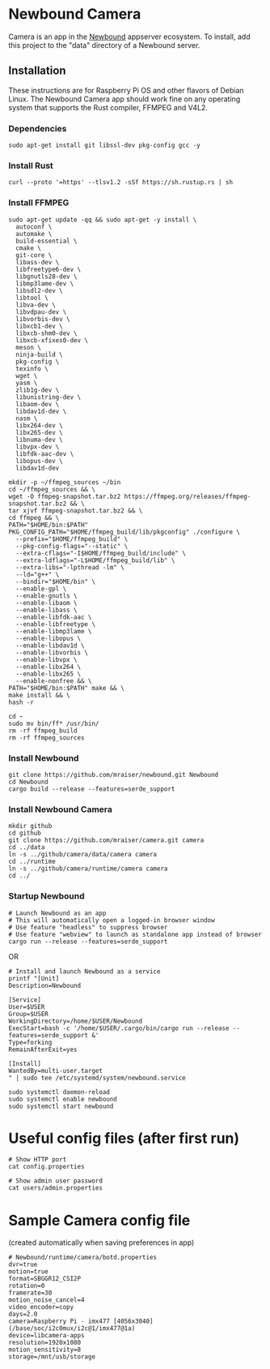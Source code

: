 # Newbound Camera

Camera is an app in the [Newbound](https://github.com/mraiser/newbound) appserver ecosystem. To install, add this project to the "data" directory of a Newbound server.

## Installation
These instructions are for Raspberry Pi OS and other flavors of Debian Linux. The Newbound Camera app should work fine on any operating system that supports the Rust compiler, FFMPEG and V4L2.

### Dependencies
    
    sudo apt-get install git libssl-dev pkg-config gcc -y

### Install Rust
    
    curl --proto '=https' --tlsv1.2 -sSf https://sh.rustup.rs | sh

### Install FFMPEG    

    sudo apt-get update -qq && sudo apt-get -y install \
      autoconf \
      automake \
      build-essential \
      cmake \
      git-core \
      libass-dev \
      libfreetype6-dev \
      libgnutls28-dev \
      libmp3lame-dev \
      libsdl2-dev \
      libtool \
      libva-dev \
      libvdpau-dev \
      libvorbis-dev \
      libxcb1-dev \
      libxcb-shm0-dev \
      libxcb-xfixes0-dev \
      meson \
      ninja-build \
      pkg-config \
      texinfo \
      wget \
      yasm \
      zlib1g-dev \
      libunistring-dev \
      libaom-dev \
      libdav1d-dev \
      nasm \
      libx264-dev \
      libx265-dev \
      libnuma-dev \
      libvpx-dev \
      libfdk-aac-dev \
      libopus-dev \
      libdav1d-dev 
      
    mkdir -p ~/ffmpeg_sources ~/bin
    cd ~/ffmpeg_sources && \
    wget -O ffmpeg-snapshot.tar.bz2 https://ffmpeg.org/releases/ffmpeg-snapshot.tar.bz2 && \
    tar xjvf ffmpeg-snapshot.tar.bz2 && \
    cd ffmpeg && \
    PATH="$HOME/bin:$PATH" PKG_CONFIG_PATH="$HOME/ffmpeg_build/lib/pkgconfig" ./configure \
      --prefix="$HOME/ffmpeg_build" \
      --pkg-config-flags="--static" \
      --extra-cflags="-I$HOME/ffmpeg_build/include" \
      --extra-ldflags="-L$HOME/ffmpeg_build/lib" \
      --extra-libs="-lpthread -lm" \
      --ld="g++" \
      --bindir="$HOME/bin" \
      --enable-gpl \
      --enable-gnutls \
      --enable-libaom \
      --enable-libass \
      --enable-libfdk-aac \
      --enable-libfreetype \
      --enable-libmp3lame \
      --enable-libopus \
      --enable-libdav1d \
      --enable-libvorbis \
      --enable-libvpx \
      --enable-libx264 \
      --enable-libx265 \
      --enable-nonfree && \
    PATH="$HOME/bin:$PATH" make && \
    make install && \
    hash -r

    cd ~
    sudo mv bin/ff* /usr/bin/
    rm -rf ffmpeg_build
    rm -rf ffmpeg_sources

### Install Newbound

    git clone https://github.com/mraiser/newbound.git Newbound
    cd Newbound
    cargo build --release --features=serde_support

### Install Newbound Camera

    mkdir github
    cd github
    git clone https://github.com/mraiser/camera.git camera
    cd ../data
    ln -s ../github/camera/data/camera camera
    cd ../runtime
    ln -s ../github/camera/runtime/camera camera
    cd ../

### Startup Newbound

    # Launch Newbound as an app
    # This will automatically open a logged-in browser window
    # Use feature "headless" to suppress browser
    # Use feature "webview" to launch as standalone app instead of browser 
    cargo run --release --features=serde_support

OR

    # Install and launch Newbound as a service
    printf "[Unit]
    Description=Newbound

    [Service]
    User=$USER
    Group=$USER
    WorkingDirectory=/home/$USER/Newbound
    ExecStart=bash -c '/home/$USER/.cargo/bin/cargo run --release --features=serde_support &'
    Type=forking
    RemainAfterExit=yes

    [Install]
    WantedBy=multi-user.target
    " | sudo tee /etc/systemd/system/newbound.service
    
    sudo systemctl daemon-reload
    sudo systemctl enable newbound
    sudo systemctl start newbound

# Useful config files (after first run)

    # Show HTTP port
    cat config.properties

    # Show admin user password
    cat users/admin.properties

# Sample Camera config file 
(created automatically when saving preferences in app)

    # Newbound/runtime/camera/botd.properties
    dvr=true
    motion=true
    format=SBGGR12_CSI2P
    rotation=0
    framerate=30
    motion_noise_cancel=4
    video_encoder=copy
    days=2.0
    camera=Raspberry Pi - imx477 [4056x3040] (/base/soc/i2c0mux/i2c@1/imx477@1a)
    device=libcamera-apps
    resolution=1920x1080
    motion_sensitivity=8
    storage=/mnt/usb/storage

